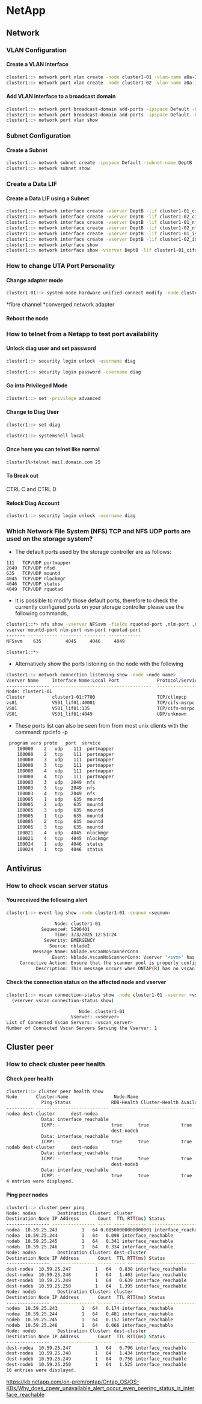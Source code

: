 # NetApp

## Network 

### VLAN Configuration

#### Create a VLAN interface

```bash
cluster1::> network port vlan create -node cluster1-01 -vlan-name a0a-15
cluster1::> network port vlan create -node cluster1-02 -vlan-name a0a-15
```

#### Add VLAN interface to a broadcast domain

```bash
cluster1::> network port broadcast-domain add-ports -ipspace Default -broadcast-domain DeptB -ports cluster1-01:a0a-15
cluster1::> network port broadcast-domain add-ports -ipspace Default -broadcast-domain DeptB -ports cluster1-02:a0a-15
cluster1::> network port vlan show
```

### Subnet Configuration

#### Create a Subnet

```bash
cluster1::> network subnet create -ipspace Default -subnet-name DeptB -broadcast-domain DeptB -subnet 172.23.15.2/255.255.255.0 -gateway 172.23.15.254 -ip-ranges 172.23.15.21-172.23.15.40 -force-upudate-lif-association
cluster1::> network subnet show
```

### Create a Data LIF

#### Create a Data LIF using a Subnet

```bash
cluster1::> network interface create -vserver DeptB -lif cluster1-01_cifs -role data -data-protocol cifs -subnet-name DeptB -home-node cluster1-01 -home-port a0a-15
cluster1::> network interface create -vserver DeptB -lif cluster1-02_cifs -role data -data-protocol cifs -subnet-name DeptB -home-node cluster1-02 -home-port a0a-15
cluster1::> network interface create -vserver DeptB -lif cluster1-01_nfs -role data -data-protocol nfs -subnet-name DeptB -home-node cluster1-01 -home-port a0a-15
cluster1::> network interface create -vserver DeptB -lif cluster1-02_nfs -role data -data-protocol nfs -subnet-name DeptB -home-node cluster1-02 -home-port a0a-15
cluster1::> network interface create -vserver DeptB -lif cluster1-01_iscsi -role data -data-protocol iscsi -subnet-name DeptB -home-node cluster1-01 -home-port a0a-15
cluster1::> network interface create -vserver DeptB -lif cluster1-02_iscsi -role data -data-protocol iscsi -subnet-name DeptB -home-node cluster1-02 -home-port a0a-15
cluster1::> network interface show
cluster1::> network interface show -vserver DeptB -lif cluster1-01_cifs
```

### How to change UTA Port Personality

#### Change adapter mode
```bash
cluster1-01::> system node hardware unified-connect modify -node cluster1-01 -adapter 1a -mode fc* / cna**
```
*fibre channel
*converged network adapter

#### Reboot the node

### How to telnet from a Netapp to test port availability

#### Unlock diag user and set password
```bash
cluster1::> security login unlock -username diag

cluster1::> security login password -username diag
```
#### Go into Privileged Mode
```bash
cluster1::> set -privilege advanced
```
#### Change to Diag User
```bash
cluster1::> set diag

cluster1::> systemshell local
```
#### Once here you can telnet like normal
```bash
cluster1%>telnet mail.domain.com 25
```
#### To Break out 

CTRL C and CTRL D 

#### Relock Diag Account
```bash
cluster1::> security login unlock -username diag
```

### Which Network File System (NFS) TCP and NFS UDP ports are used on the storage system?

- The default ports used by the storage controller are as follows:

```
111   TCP/UDP portmapper
2049  TCP/UDP nfsd
635   TCP/UDP mountd
4045  TCP/UDP nlockmgr
4046  TCP/UDP status
4049  TCP/UDP rquotad
```

- It is possible to modify those default ports, therefore to check the currently configured ports on your storage controller please use the following commands,

```bash
cluster1::*> nfs show -vserver NFSsvm -fields rquotad-port ,nlm-port ,nsm-port ,mountd-port
vserver mountd-port nlm-port nsm-port rquotad-port
------- ----------- -------- -------- ------------
NFSsvm    635         4045     4046     4049

cluster1::*>
```

- Alternatively show the ports listening on the node with the following

```bash
cluster1::> network connection listening show -node <node name>
Vserver Name     Interface Name:Local Port              Protocol/Service
---------------- -------------------------------------  -----------------------
Node: cluster1-01
Cluster          cluster1-01:7700                       TCP/ctlopcp
vs01             VS01_lif01:40001                       TCP/cifs-msrpc
VS01             VS01_lif01:135                         TCP/cifs-msrpc
VS01             VS01_lif01:4049                        UDP/unknown
```

- These ports list can also be seen from from most unix clients with the command: rpcinfo -p <storage-controller-IP>

```bash
 program vers proto   port  service
    100000    2   udp    111  portmapper
    100000    2   tcp    111  portmapper
    100000    3   udp    111  portmapper
    100000    3   tcp    111  portmapper
    100000    4   udp    111  portmapper
    100000    4   tcp    111  portmapper
    100003    3   udp   2049  nfs
    100003    3   tcp   2049  nfs
    100003    4   tcp   2049  nfs
    100005    1   udp    635  mountd
    100005    2   udp    635  mountd
    100005    3   udp    635  mountd
    100005    1   tcp    635  mountd
    100005    2   tcp    635  mountd
    100005    3   tcp    635  mountd
    100021    4   udp   4045  nlockmgr
    100021    4   tcp   4045  nlockmgr
    100024    1   udp   4046  status
    100024    1   tcp   4046  status
```

## Antivirus

### How to check vscan server status

#### You received the following alert
```bash
cluster1::> event log show -node cluster1-01 -seqnum <seqnum>

                  Node: cluster1-01
             Sequence#: 5290401
                  Time: 3/3/2025 12:51:24
              Severity: EMERGENCY
                Source: nblade2
          Message Name: Nblade.vscanNoScannerConn
                 Event: Nblade.vscanNoScannerConn: Vserver "<svm>" has no virus scanner connection.
     Corrective Action: Ensure that the scanner pool is properly configured and the AV servers are active and connected to ONTAP.
           Description: This message occurs when ONTAP(R) has no vscan connection for servicing virus scan-requests. This might cause data unavailability if the scan-mandatory option is enabled.
```

#### Check the connection status on the affected node and vserver

```bash
cluster1::> vscan connection-status show -node cluster1-01 -vserver <vserver>
  (vserver vscan connection-status show)

                           Node: cluster1-01
                        Vserver: <vserver>
List of Connected Vscan Servers: <vscan_server>
Number of Connected Vscan Servers Serving the Vserver: 1
```

## Cluster peer 

### How to check cluster peer health 

#### Check peer health

```bash
cluster1::> cluster peer health show
Node       Cluster-Name                 Node-Name
             Ping-Status               RDB-Health Cluster-Health Availability
---------- --------------------------- --------- --------------- ------------
nodea dest-cluster      dest-nodea
             Data: interface_reachable
             ICMP: -                   true      true            true
                                       dest-nodeb
             Data: interface_reachable
             ICMP: -                   true      true            true
nodeb dest-cluster      dest-nodea
             Data: interface_reachable
             ICMP: -                   true      true            true
                                       dest-nodeb
             Data: interface_reachable
             ICMP: -                   true      true            true
4 entries were displayed.
```

#### Ping peer nodes

```bash
cluster1::> cluster peer ping
Node: nodea        Destination Cluster: cluster
Destination Node IP Address       Count  TTL RTT(ms) Status
---------------- ---------------- ----- ---- ------- -------------------------
nodea  10.59.25.243         1   64 0.08500000000000001 interface_reachable
nodea  10.59.25.244         1   64   0.098 interface_reachable
nodeb  10.59.25.245         1   64   0.341 interface_reachable
nodeb  10.59.25.246         1   64   0.334 interface_reachable
Node: nodea        Destination Cluster: dest-cluster
Destination Node IP Address       Count  TTL RTT(ms) Status
---------------- ---------------- ----- ---- ------- -------------------------
dest-nodea  10.59.25.247         1   64   0.838 interface_reachable
dest-nodea  10.59.25.248         1   64   1.403 interface_reachable
dest-nodeb  10.59.25.249         1   64   0.639 interface_reachable
dest-nodeb  10.59.25.250         1   64   1.395 interface_reachable
Node: nodeb        Destination Cluster: cluster
Destination Node IP Address       Count  TTL RTT(ms) Status
---------------- ---------------- ----- ---- ------- -------------------------
nodea  10.59.25.243         1   64   0.174 interface_reachable
nodea  10.59.25.244         1   64   0.481 interface_reachable
nodeb  10.59.25.245         1   64   0.157 interface_reachable
nodeb  10.59.25.246         1   64   0.066 interface_reachable
Node: nodeb        Destination Cluster: dest-cluster
Destination Node IP Address       Count  TTL RTT(ms) Status
---------------- ---------------- ----- ---- ------- -------------------------
dest-nodea  10.59.25.247         1   64   0.796 interface_reachable
dest-nodea  10.59.25.248         1   64   1.434 interface_reachable
dest-nodeb  10.59.25.249         1   64   0.756 interface_reachable
dest-nodeb  10.59.25.250         1   64   1.525 interface_reachable
16 entries were displayed.
```

https://kb.netapp.com/on-prem/ontap/Ontap_OS/OS-KBs/Why_does_cpeer_unavailable_alert_occur_even_peering_status_is_interface_reachable

